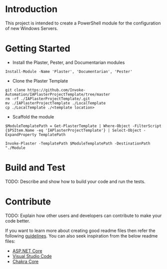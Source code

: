 # Introduction 
This project is intended to create a PowerShell module for the configuration of new Windows Servers. 

# Getting Started
- Install the Plaster, Pester, and Documentarian modules
```
Install-Module -Name 'Plaster', 'Documentarian', 'Pester'
```
- Clone the Plaster Template
```
git clone https://github.com/Invoke-Automation/IAPlasterProjectTemplate/tree/master
rm -rf ./IAPlasterProjectTemplate/.git
mv ./IAPlasterProjectTemplate ./LocalTemplate
cp ./LocalTemplate ./<template location>
```
- Scaffold the module
```
$ModuleTemplatePath = Get-PlasterTemplate | Where-Object -FilterScript {$PSItem.Name -eq 'IAPlasterProjectTemplate'} | Select-Object -ExpandProperty TemplatePath

Invoke-Plaster -TemplatePath $ModuleTemplatePath -DestinationPath "./Module
```

# Build and Test
TODO: Describe and show how to build your code and run the tests. 

# Contribute
TODO: Explain how other users and developers can contribute to make your code better. 

If you want to learn more about creating good readme files then refer the following [guidelines](https://docs.microsoft.com/en-us/azure/devops/repos/git/create-a-readme?view=azure-devops). You can also seek inspiration from the below readme files:
- [ASP.NET Core](https://github.com/aspnet/Home)
- [Visual Studio Code](https://github.com/Microsoft/vscode)
- [Chakra Core](https://github.com/Microsoft/ChakraCore)